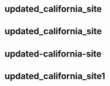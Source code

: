 # updated_california_site
# updated_california_site
# updated-california-site
# updated_california_site1
